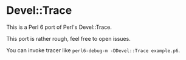 # Devel::Trace

This is a Perl 6 port of Perl's Devel::Trace.

This port is rather rough, feel free to open issues.

You can invoke tracer like `perl6-debug-m -DDevel::Trace example.p6`.
